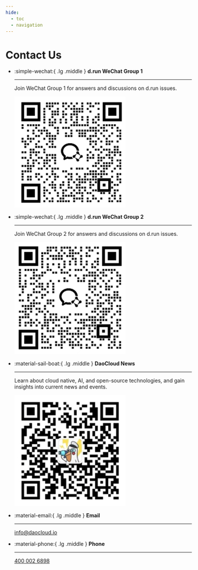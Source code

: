 ```yaml
---
hide:
  - toc
  - navigation
---
```


# Contact Us

<div class="grid cards" markdown>

-   :simple-wechat:{ .lg .middle } __d.run WeChat Group 1__

    ---

    Join WeChat Group 1 for answers and discussions on d.run issues.

    ![d.run group1](../../contact/images/group1.png)

-   :simple-wechat:{ .lg .middle } __d.run WeChat Group 2__

    ---

    Join WeChat Group 2 for answers and discussions on d.run issues.

    ![d.run group2](../../contact/images/group2.png)

-   :material-sail-boat:{ .lg .middle } __DaoCloud News__

    ---

    Learn about cloud native, AI, and open-source technologies, and gain insights into current news and events.

    ![Captain Dao](../../contact/images/capitain.png)

</div>

<div class="grid cards" markdown>

-   :material-email:{ .lg .middle } __Email__

    ---

    [info@daocloud.io](mailto:info@daocloud.io)

-   :material-phone:{ .lg .middle } __Phone__

    ---

    [400 002 6898](tel:+4000026898)

</div>
